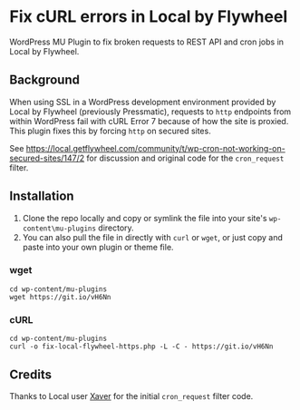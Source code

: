 # Fix cURL errors in Local by Flywheel
WordPress MU Plugin to fix broken requests to REST API and cron jobs in Local by Flywheel.

## Background
When using SSL in a WordPress development environment provided by Local by Flywheel (previously Pressmatic), requests to `http` endpoints from within WordPress fail with cURL Error 7 because of how the site is proxied. This plugin fixes this by forcing `http` on secured sites.

See https://local.getflywheel.com/community/t/wp-cron-not-working-on-secured-sites/147/2 for discussion and original code for the `cron_request` filter.

## Installation
1. Clone the repo locally and copy or symlink the file into your site's `wp-content\mu-plugins` directory.
2. You can also pull the file in directly with `curl` or `wget`, or just copy and paste into your own plugin or theme file.

### wget
    cd wp-content/mu-plugins
    wget https://git.io/vH6Nn

### cURL
    cd wp-content/mu-plugins
    curl -o fix-local-flywheel-https.php -L -C - https://git.io/vH6Nn

## Credits
Thanks to Local user [Xaver](https://local.getflywheel.com/community/users/xaver/summary) for the initial `cron_request` filter code.
